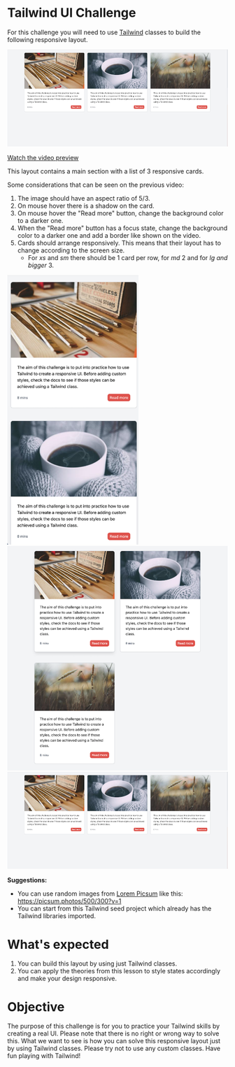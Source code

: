 # Tailwind UI Challenge

For this challenge you will need to use [Tailwind](https://tailwindcss.com/docs/installation) classes to build the following responsive layout.

<img src="./images/tailwind-cards-lg.png" alt="demo"  width="800px"/>

[Watch the video preview](https://youtu.be/rEB4cQifTs4)

This layout contains a main section with a list of 3 responsive cards.

Some considerations that can be seen on the previous video:

1. The image should have an aspect ratio of 5/3.
2. On mouse hover there is a shadow on the card.
3. On mouse hover the "Read more" button, change the background color to a darker one.
4. When the "Read more" button has a focus state, change the background color to a darker one and add a border like shown on the video.
5. Cards should arrange responsively. This means that their layout has to change according to the screen size.
   - For _xs_ and _sm_ there should be 1 card per row, for _md_ 2 and for _lg and bigger_ 3.

<img src="./images/tailwind-cards-xs.png" width="300px"/>
<img src="./images/tailwind-cards-md.png" width="700px"/>
<img src="./images/tailwind-cards-lg.png" width="700px"/>

**Suggestions:**

- You can use random images from [Lorem Picsum](https://picsum.photos/) like this: https://picsum.photos/500/300?v=1
- You can start from this Tailwind seed project which already has the Tailwind libraries imported.

# What's expected

1. You can build this layout by using just Tailwind classes.
2. You can apply the theories from this lesson to style states accordingly and make your design responsive.


# Objective

The purpose of this challenge is for you to practice your Tailwind skills by creating a real UI. Please note that there is no right or wrong way to solve this. What we want to see is how you can solve this responsive layout just by using Tailwind classes. Please try not to use any custom classes. Have fun playing with Tailwind!
